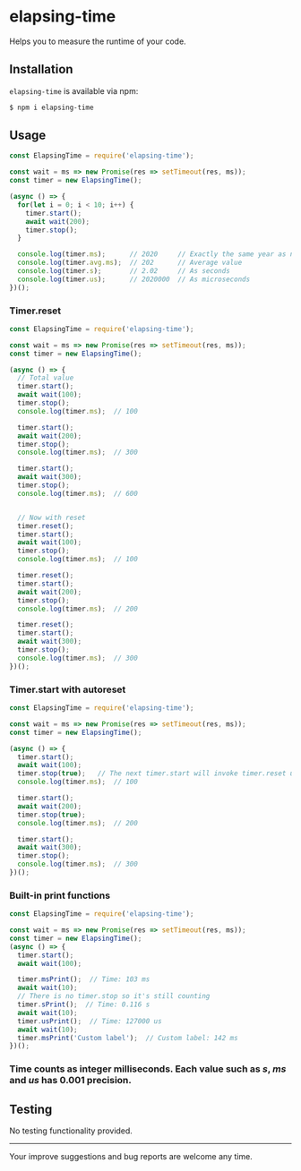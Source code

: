 # elapsing-time

Helps you to measure the runtime of your code.

## Installation
`elapsing-time` is available via npm:
``` bash
$ npm i elapsing-time
```

## Usage
``` js
const ElapsingTime = require('elapsing-time');

const wait = ms => new Promise(res => setTimeout(res, ms));
const timer = new ElapsingTime();

(async () => {
  for(let i = 0; i < 10; i++) {
    timer.start();
    await wait(200);
    timer.stop();
  }

  console.log(timer.ms);      // 2020     // Exactly the same year as now!
  console.log(timer.avg.ms);  // 202      // Average value
  console.log(timer.s);       // 2.02     // As seconds
  console.log(timer.us);      // 2020000  // As microseconds
})();
```

### Timer.reset
``` js
const ElapsingTime = require('elapsing-time');

const wait = ms => new Promise(res => setTimeout(res, ms));
const timer = new ElapsingTime();

(async () => {
  // Total value
  timer.start();
  await wait(100);
  timer.stop();
  console.log(timer.ms);  // 100

  timer.start();
  await wait(200);
  timer.stop();
  console.log(timer.ms);  // 300

  timer.start();
  await wait(300);
  timer.stop();
  console.log(timer.ms);  // 600


  // Now with reset
  timer.reset();
  timer.start();
  await wait(100);
  timer.stop();
  console.log(timer.ms);  // 100

  timer.reset();
  timer.start();
  await wait(200);
  timer.stop();
  console.log(timer.ms);  // 200

  timer.reset();
  timer.start();
  await wait(300);
  timer.stop();
  console.log(timer.ms);  // 300
})();
```

### Timer.start with autoreset
``` js
const ElapsingTime = require('elapsing-time');

const wait = ms => new Promise(res => setTimeout(res, ms));
const timer = new ElapsingTime();

(async () => {
  timer.start();
  await wait(100);
  timer.stop(true);   // The next timer.start will invoke timer.reset under the hood
  console.log(timer.ms);  // 100

  timer.start();
  await wait(200);
  timer.stop(true);
  console.log(timer.ms);  // 200

  timer.start();
  await wait(300);
  timer.stop();
  console.log(timer.ms);  // 300
})();
```

### Built-in print functions
``` js
const ElapsingTime = require('elapsing-time');

const wait = ms => new Promise(res => setTimeout(res, ms));
const timer = new ElapsingTime();
(async () => {
  timer.start();
  await wait(100);

  timer.msPrint();  // Time: 103 ms
  await wait(10);
  // There is no timer.stop so it's still counting
  timer.sPrint();  // Time: 0.116 s
  await wait(10);
  timer.usPrint();  // Time: 127000 us
  await wait(10);
  timer.msPrint('Custom label');  // Custom label: 142 ms
})();
```

### Time counts as integer milliseconds. Each value such as *s*, *ms* and *us* has 0.001 precision.

## Testing
No testing functionality provided.

---
Your improve suggestions and bug reports are welcome any time.
